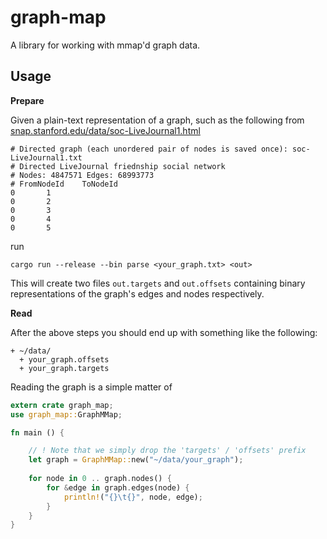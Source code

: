 # graph-map

A library for working with mmap'd graph data.

## Usage

**Prepare**

Given a plain-text representation of a graph, such as the following
from
[snap.stanford.edu/data/soc-LiveJournal1.html](https://snap.stanford.edu/data/soc-LiveJournal1.html)

```
# Directed graph (each unordered pair of nodes is saved once): soc-LiveJournal1.txt 
# Directed LiveJournal friednship social network
# Nodes: 4847571 Edges: 68993773
# FromNodeId    ToNodeId
0       1
0       2
0       3
0       4
0       5
```

run

``` shell
cargo run --release --bin parse <your_graph.txt> <out>
```

This will create two files `out.targets` and `out.offsets` containing
binary representations of the graph's edges and nodes respectively.

**Read**

After the above steps you should end up with something like the
following:

```
+ ~/data/
  + your_graph.offsets
  + your_graph.targets
```

Reading the graph is a simple matter of

``` rust
extern crate graph_map;
use graph_map::GraphMMap;

fn main () {

    // ! Note that we simply drop the 'targets' / 'offsets' prefix
    let graph = GraphMMap::new("~/data/your_graph");
    
    for node in 0 .. graph.nodes() {
        for &edge in graph.edges(node) {
            println!("{}\t{}", node, edge);
        }
    }
}
```

